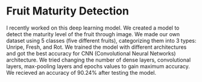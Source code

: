 # Fruit Maturity Detection
I recently worked on this deep learning model. We created a model to detect the maturity level of the fruit through image. We made our own dataset using 5 classes (five different fruits), categorizing them into 3 types: Unripe, Fresh, and Rot. We trained the model with different architectures and got the best accuracy for CNN (Convolutional Neural Networks) architecture. We tried changing the number of dense layers, convolutional layers, max-pooling layers and epochs values to gain maximum accuracy. We recieved an accuracy of 90.24% after testing the model. 
